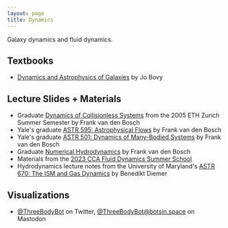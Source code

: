 ```yaml
---
layout: page
title: Dynamics
---
```


Galaxy dynamics and fluid dynamics.

## Textbooks
- [Dynamics and Astrophysics of Galaxies](https://galaxiesbook.org) by Jo Bovy

## Lecture Slides + Materials
- Graduate [Dynamics of Collisionless Systems](http://www.astro.yale.edu/vdbosch/Collisionless_Dynamics.pdf) from the 2005 ETH Zurich Summer Semester by Frank van den Bosch
- Yale's graduate [ASTR 595: Astrophysical Flows](http://www.astro.yale.edu/vdbosch/Astrophysical_Flows.pdf) by Frank van den Bosch
- Yale's graduate [ASTR 501: Dynamics of Many-Bodied Systems](http://www.astro.yale.edu/vdbosch/astro501_notes.pdf) by Frank van den Bosch
- Graduate [Numerical Hydrodynamics](http://www.astro.yale.edu/vdbosch/Numerical_Hydrodynamics.pdf) by Frank van den Bosch
- Materials from the [2023 CCA Fluid Dynamics Summer School](https://users.flatironinstitute.org/~parmitage/FluidsSchool.html)
- Hydrodynamics lecture notes from the University of Maryland's [ASTR 670: The ISM and Gas Dynamics](http://www.benediktdiemer.com/wp-content/uploads/astr670_hydro_notes.pdf) by Benedikt Diemer

## Visualizations
- [@ThreeBodyBot](https://twitter.com/ThreeBodyBot) on Twitter, [@ThreeBodyBot@botsin.space](https://botsin.space/@ThreeBodyBot) on Mastodon
